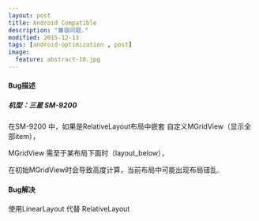 ```yaml
---
layout: post
title: Android Compatible
description: "兼容问题."
modified: 2015-12-13
tags: [android-optimization , post]
image:
  feature: abstract-10.jpg
---
```


#### Bug描述 

##### 机型：三星 SM-9200

在SM-9200 中，如果是RelativeLayout布局中嵌套 自定义MGridView（显示全部item），

MGridView 需至于某布局下面时（layout_below），

在初始MGridView时会导致高度计算，当前布局中可能出现布局错乱.

#### Bug解决

使用LinearLayout 代替 RelativeLayout

